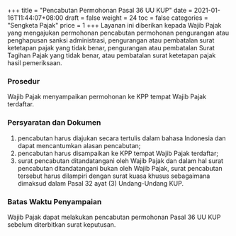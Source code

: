 +++
title = "Pencabutan Permohonan Pasal 36 UU KUP"
date = 2021-01-16T11:44:07+08:00
draft = false
weight = 24
toc = false
categories = "Sengketa Pajak"
price = 1
+++
Layanan ini diberikan kepada Wajib Pajak yang mengajukan permohonan pencabutan permohonan pengurangan atau penghapusan sanksi administrasi, pengurangan atau pembatalan surat ketetapan pajak yang tidak benar, pengurangan atau pembatalan Surat Tagihan Pajak yang tidak benar, atau pembatalan surat ketetapan pajak hasil pemeriksaan.

### Prosedur
Wajib Pajak menyampaikan permohonan ke KPP tempat Wajib Pajak terdaftar.

### Persyaratan dan Dokumen
1. pencabutan harus diajukan secara tertulis dalam bahasa Indonesia dan dapat mencantumkan alasan pencabutan;
2. pencabutan harus disampaikan ke KPP tempat Wajib Pajak
terdaftar;
3. surat pencabutan ditandatangani oleh Wajib Pajak dan dalam hal surat pencabutan ditandatangani bukan oleh Wajib Pajak, surat pencabutan tersebut harus dilampiri dengan surat kuasa khusus sebagaimana dimaksud dalam Pasal 32 ayat (3) Undang-Undang KUP.

### Batas Waktu Penyampaian
Wajib Pajak dapat melakukan pencabutan permohonan Pasal 36 UU KUP sebelum diterbitkan surat keputusan.